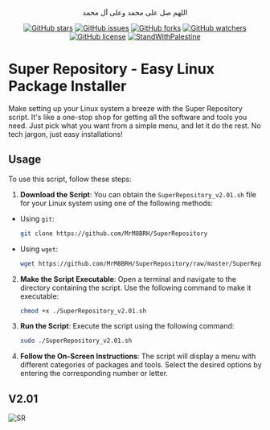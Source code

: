<p align="center">اللهم صل على محمد وعلى آل محمد</p>
<div id="header" align="center">
  
[![GitHub stars](https://img.shields.io/github/stars/mrm8brh/SuperRepository)](https://github.com/mrm8brh/SuperRepository/stargazers)
[![GitHub issues](https://img.shields.io/github/issues/mrm8brh/SuperRepository)](https://github.com/mrm8brh/SuperRepository/issues)
[![GitHub forks](https://img.shields.io/github/forks/mrm8brh/SuperRepository)](https://github.com/mrm8brh/SuperRepository/forks)
[![GitHub watchers](https://img.shields.io/github/watchers/mrm8brh/SuperRepository)](https://github.com/mrm8brh/SuperRepository/watchers)
[![GitHub license](https://img.shields.io/github/license/mrm8brh/SuperRepository)](https://github.com/MrM8BRH/SuperRepository/blob/master/LICENSE)
[![StandWithPalestine](https://raw.githubusercontent.com/TheBSD/StandWithPalestine/main/badges/StandWithPalestine.svg)](https://github.com/TheBSD/StandWithPalestine/blob/main/docs/README.md)
  
</div>

# Super Repository - Easy Linux Package Installer
Make setting up your Linux system a breeze with the Super Repository script. It's like a one-stop shop for getting all the software and tools you need. Just pick what you want from a simple menu, and let it do the rest. No tech jargon, just easy installations!

## Usage
To use this script, follow these steps:

1. **Download the Script**: You can obtain the `SuperRepository_v2.01.sh` file for your Linux system using one of the following methods:
- Using `git`:
  ```bash
  git clone https://github.com/MrM8BRH/SuperRepository
  ```
- Using `wget`:
  ```bash
  wget https://github.com/MrM8BRH/SuperRepository/raw/master/SuperRepository_v2.01.sh
  ```

2. **Make the Script Executable**: Open a terminal and navigate to the directory containing the script. Use the following command to make it executable:
   ```bash
   chmod +x ./SuperRepository_v2.01.sh
   ```
3. **Run the Script**: Execute the script using the following command:
   ```bash
   sudo ./SuperRepository_v2.01.sh
   ```
4. **Follow the On-Screen Instructions**: The script will display a menu with different categories of packages and tools. Select the desired options by entering the corresponding number or letter.

## V2.01
![SR](https://github.com/MrM8BRH/SuperRepository/assets/34133187/bf46006e-2746-4da9-a0bf-14641dc45b96)
